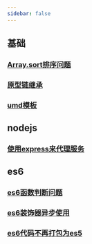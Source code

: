 ```yaml
---
sidebar: false
---
```


## 基础 ##
### [Array.sort排序问题](./sort)
### [原型链继承](./prototype)
### [umd模板](./umd)

## nodejs ##
### [使用express来代理服务](./express)

## es6 ##
### [es6函数判断问题](./func)
### [es6装饰器异步使用](./descriptor)
### [es6代码不再打包为es5](./es5)


